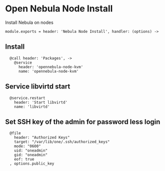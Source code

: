 
# Open Nebula Node Install

Install Nebula on nodes

    module.exports = header: 'Nebula Node Install', handler: (options) ->

## Install

      @call header: 'Packages', ->
        @service
          header: 'opennebula-node-kvm'
          name: 'opennebula-node-kvm'

## Service libvirtd start

      @service.restart
        header: 'Start libvirtd'
        name: 'libvirtd'

## Set SSH key of the admin for password less login

      @file
        header: "Authorized Keys"
        target: "/var/lib/one/.ssh/authorized_keys"
        mode: "0600"
        uid: "oneadmin"
        gid: "oneadmin"
        eof: true
      , options.public_key
